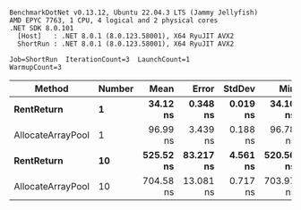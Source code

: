 ```

BenchmarkDotNet v0.13.12, Ubuntu 22.04.3 LTS (Jammy Jellyfish)
AMD EPYC 7763, 1 CPU, 4 logical and 2 physical cores
.NET SDK 8.0.101
  [Host]   : .NET 8.0.1 (8.0.123.58001), X64 RyuJIT AVX2
  ShortRun : .NET 8.0.1 (8.0.123.58001), X64 RyuJIT AVX2

Job=ShortRun  IterationCount=3  LaunchCount=1  
WarmupCount=3  

```
| Method            | Number | Mean      | Error     | StdDev   | Min       | Max       | Allocated |
|------------------ |------- |----------:|----------:|---------:|----------:|----------:|----------:|
| **RentReturn**        | **1**      |  **34.12 ns** |  **0.348 ns** | **0.019 ns** |  **34.10 ns** |  **34.14 ns** |         **-** |
| AllocateArrayPool | 1      |  96.99 ns |  3.439 ns | 0.188 ns |  96.78 ns |  97.14 ns |         - |
| **RentReturn**        | **10**     | **525.52 ns** | **83.217 ns** | **4.561 ns** | **520.56 ns** | **529.53 ns** |         **-** |
| AllocateArrayPool | 10     | 704.58 ns | 13.081 ns | 0.717 ns | 703.97 ns | 705.37 ns |         - |
